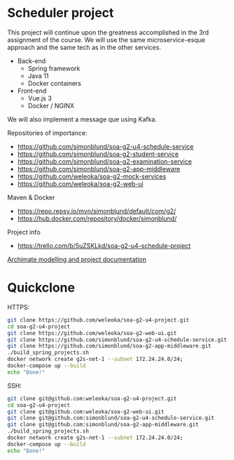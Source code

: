 # Scheduler project

This project will continue upon the greatness accomplished in the 3rd assignment of the course.
We will use the same microservice-esque approach and the same tech as in the other services.

- Back-end
  - Spring framework
  - Java 11
  - Docker containers
 - Front-end
    - Vue.js 3
    - Docker / NGINX

We will also implement a message que using Kafka.

Repositories of importance:
- https://github.com/simonblund/soa-g2-u4-schedule-service
- https://github.com/simonblund/soa-g2-student-service
- https://github.com/simonblund/soa-g2-examination-service
- https://github.com/simonblund/soa-g2-app-middleware
- https://github.com/weleoka/soa-g2-mock-services
- https://github.com/weleoka/soa-g2-web-ui

Maven & Docker
- https://repo.repsy.io/mvn/simonblund/default/com/g2/
- https://hub.docker.com/repository/docker/simonblund/

Project info
- https://trello.com/b/5uZSKLkd/soa-g2-u4-schedule-project



[Archimate modelling and project documentation](https://weleoka.github.io/soa-g2-u4-project/)


# Quickclone

HTTPS:
```bash
git clone https://github.com/weleoka/soa-g2-u4-project.git
cd soa-g2-u4-project
git clone https://github.com/weleoka/soa-g2-web-ui.git
git clone https://github.com/simonblund/soa-g2-u4-schedule-service.git
git clone https://github.com/simonblund/soa-g2-app-middleware.git
./build_spring_projects.sh
docker network create g2s-net-1 --subnet 172.24.24.0/24;
docker-compose up --build
echo "Done!"
```

SSH:
```bash
git clone git@github.com:weleoka/soa-g2-u4-project.git
cd soa-g2-u4-project
git clone git@github.com:weleoka/soa-g2-web-ui.git
git clone git@github.com:simonblund/soa-g2-u4-schedule-service.git
git clone git@github.com:simonblund/soa-g2-app-middleware.git
./build_spring_projects.sh
docker network create g2s-net-1 --subnet 172.24.24.0/24;
docker-compose up --build
echo "Done!"
```